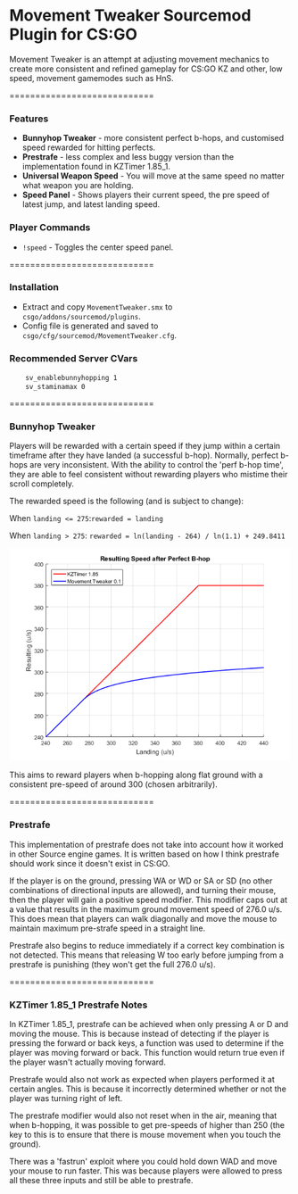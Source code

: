 # Movement Tweaker Sourcemod Plugin for CS:GO

Movement Tweaker is an attempt at adjusting movement mechanics to create more consistent and refined gameplay for CS:GO KZ and other, low speed, movement gamemodes such as HnS.

============================

### Features

 * **Bunnyhop Tweaker** - more consistent perfect b-hops, and customised speed rewarded for hitting perfects.
 * **Prestrafe** - less complex and less buggy version than the implementation found in KZTimer 1.85_1.
 * **Universal Weapon Speed** - You will move at the same speed no matter what weapon you are holding.
 * **Speed Panel** - Shows players their current speed, the pre speed of latest jump, and latest landing speed.
 
 ### Player Commands
 * ```!speed``` - Toggles the center speed panel.

============================

### Installation

 * Extract and copy ```MovementTweaker.smx``` to ```csgo/addons/sourcemod/plugins```.
 * Config file is generated and saved to ```csgo/cfg/sourcemod/MovementTweaker.cfg```.
 
### Recommended Server CVars

```
	sv_enablebunnyhopping 1
	sv_staminamax 0	
```
 
============================

### Bunnyhop Tweaker

Players will be rewarded with a certain speed if they jump within a certain timeframe after they have landed (a successful b-hop). Normally, perfect b-hops are very inconsistent. With the ability to control the 'perf b-hop time', they are able to feel consistent without rewarding players who mistime their scroll completely.

The rewarded speed is the following (and is subject to change):

When ```landing <= 275```:```rewarded = landing```
        
When ```landing > 275```: ```rewarded = ln(landing - 264) / ln(1.1) + 249.8411```

![Graph of Rewarded Speed](perfspeedgraph.png?raw=true)

This aims to reward players when b-hopping along flat ground with a consistent pre-speed of around 300 (chosen arbitrarily).

============================

### Prestrafe

This implementation of prestrafe does not take into account how it worked in other Source engine games. It is written based on how I think prestrafe should work since it doesn't exist in CS:GO.

If the player is on the ground, pressing WA or WD or SA or SD (no other combinations of directional inputs are allowed), and turning their mouse, then the player will gain a positive speed modifier. This modifier caps out at a value that results in the maximum ground movement speed of 276.0 u/s. This does mean that players can walk diagonally and move the mouse to maintain maximum pre-strafe speed in a straight line.

Prestrafe also begins to reduce immediately if a correct key combination is not detected. This means that releasing W too early before jumping from a prestrafe is punishing (they won't get the full 276.0 u/s).

============================

### KZTimer 1.85_1 Prestrafe Notes

In KZTimer 1.85_1, prestrafe can be achieved when only pressing A or D and moving the mouse. This is because instead of detecting if the player is pressing the forward or back keys, a function was used to determine if the player was moving forward or back. This function would return true even if the player wasn't actually moving forward.

Prestrafe would also not work as expected when players performed it at certain angles. This is because it incorrectly determined whether or not the player was turning right of left.

The prestrafe modifier would also not reset when in the air, meaning that when b-hopping, it was possible to get pre-speeds of higher than 250 (the key to this is to ensure that there is mouse movement when you touch the ground).

There was a 'fastrun' exploit where you could hold down WAD and move your mouse to run faster. This was because players were allowed to press all these three inputs and still be able to prestrafe.